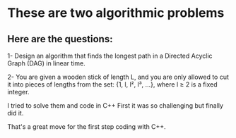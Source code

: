# These are two algorithmic problems

## Here are the questions:

1- Design an algorithm that finds the longest path in a Directed Acyclic Graph (DAG) in 
linear time.


2- You are given a wooden stick of length L, and you are only allowed to cut it into pieces of 
lengths from the set: {1, l, l², l³, …}, where l ≥ 2 is a fixed integer.



I tried to solve them and code in C++
First it was so challenging but finally did it.

That's a great move for the first step coding with C++.
